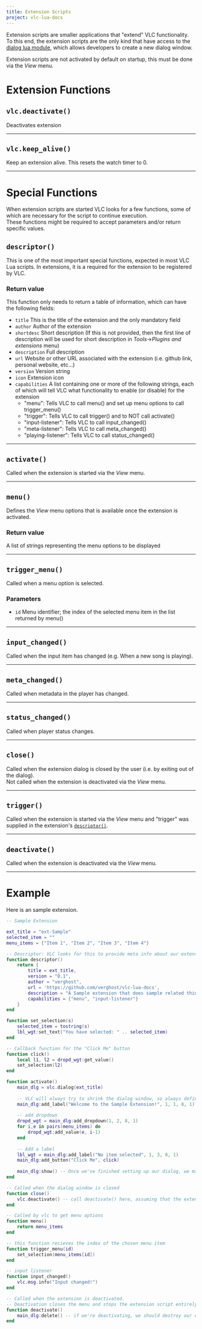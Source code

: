 ```yaml
---
title: Extension Scripts
project: vlc-lua-docs
---
```

Extension scripts are smaller applications that "extend" VLC functionality. To this end, the extension scripts are the only kind that have access to the [dialog lua module](/vlc-lua-docs/m/dialog), which allows developers to create a new dialog window.

Extension scripts are not activated by default on startup, this must be done via the *View* menu.

# Extension Functions

## `vlc.deactivate()`
Deactivates extension

----
## `vlc.keep_alive()`
Keep an extension alive. This resets the watch timer to 0.

----
# Special Functions
When extension scripts are started VLC looks for a few functions, some of which are necessary for the script to continue execution.  
These functions might be required to accept parameters and/or return specific values.

## `descriptor()`
This is one of the most important special functions, expected in most VLC Lua scripts. In extensions, it is a required for the extension to be registered by VLC.  

### Return value
This function only needs to return a table of information, which can have the following fields:

- `title` This is the title of the extension and the only mandatory field
- `author` Author of the extension
- `shortdesc` Short description (If this is not provided, then the first line of description will be used for short description in *Tools*->*Plugins and extensions* menu)
- `description` Full description
- `url` Website or other URL associated with the extension (i.e. github link, personal website, etc...)
- `version` Version string
- `icon` Extension icon
- `capabilities` A list containing one or more of the following strings, each of which will tell VLC what functionality to enable (or disable) for the extension
	- "menu": Tells VLC to call menu() and set up menu options to call trigger_menu()
	- "trigger": Tells VLC to call trigger() and to NOT call activate()
	- "input-listener": Tells VLC to call input_changed()
	- "meta-listener": Tells VLC to call meta_changed()
	- "playing-listener": Tells VLC to call status_changed()

----
## `activate()`
Called when the extension is started via the *View* menu.

----
## `menu()`
Defines the *View* menu options that is available once the extension is activated.

### Return value
A list of strings representing the menu options to be displayed

----
## `trigger_menu()`
Called when a menu option is selected.

### Parameters
- `id` Menu identifier; the index of the selected menu item in the list returned by menu()

----
## `input_changed()`
Called when the input item has changed (e.g. When a new song is playing).

----
## `meta_changed()`
Called when metadata in the player has changed.

----
## `status_changed()`
Called when player status changes.

----
## `close()`
Called when the extension dialog is closed by the user (i.e. by exiting out of the dialog).  
Not called when the extension is deactivated via the *View* menu.

----
## `trigger()`
Called when the extension is started via the *View* menu and "trigger" was supplied in the extension's [`descriptor()`](#descriptor).

----
## `deactivate()`
Called when the extension is deactivated via the *View* menu.

----
# Example

Here is an sample extension.

```lua
-- Sample Extension

ext_title = "ext-Sample"
selected_item = ""
menu_items = {"Item 1", "Item 2", "Item 3", "Item 4"}

-- Descriptor: VLC looks for this to provide meta info about our extension
function descriptor()
	return {
		title = ext_title,
		version = "0.1",
		author = "verghost",
		url = 'https://github.com/verghost/vlc-lua-docs',
		description = "A Sample extension that does sample related things.",
		capabilities = {"menu", "input-listener"}
	}
end

function set_selection(s)
	selected_item = tostring(s)
	lbl_wgt:set_text("You have selected: " .. selected_item)
end

-- Callback function for the "Click Me" button
function click()
	local l1, l2 = dropd_wgt:get_value()
	set_selection(l2)
end

function activate()
	main_dlg = vlc.dialog(ext_title)
	
	-- VLC will always try to shrink the dialog window, so always define your col, row, hspan and vspan.
	main_dlg:add_label("Welcome to the Sample Extension!", 1, 1, 8, 1)
	
	-- add dropdown
	dropd_wgt = main_dlg:add_dropdown(1, 2, 8, 1)
	for i,e in pairs(menu_items) do
		dropd_wgt:add_value(e, i-1)
	end
	
	-- Add a label
	lbl_wgt = main_dlg:add_label("No item selected", 1, 3, 8, 1)
	main_dlg:add_button("Click Me", click)
	
	main_dlg:show() -- Once we've finished setting up our dialog, we make it visible
end

-- Called when the dialog window is closed
function close()
	vlc.deactivate() -- call deactivate() here, assuming that the extension should also be deactivated when the main dialog box closes
end

-- Called by vlc to get menu options
function menu()
	return menu_items
end

-- this function recieves the index of the chosen menu item
function trigger_menu(id)
	set_selection(menu_items[id])
end

-- input listener
function input_changed()
	vlc.msg.info("Input changed!")
end

-- Called when the extension is deactivated.
-- Deactivation closes the menu and stops the extension script entirely
function deactivate()
	main_dlg:delete() -- if we're deactivating, we should destroy our dialog
end
```